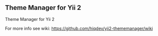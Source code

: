 Theme Manager for Yii 2
-----------------------

Theme Manager for Yii 2

For more info see wiki:
https://github.com/hiqdev/yii2-thememanager/wiki
